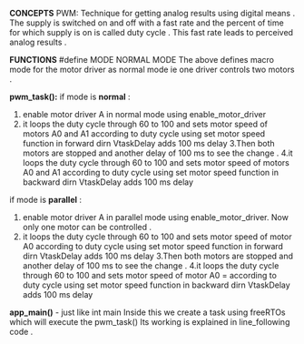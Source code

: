 **CONCEPTS**
PWM: Technique for getting analog results using digital means . The supply is switched on and off with a 
fast rate and the percent of time for which supply is on is called duty cycle . This fast rate leads
to perceived analog results .

**FUNCTIONS**
#define MODE NORMAL MODE 
The above  defines macro mode for the motor driver as normal mode ie one driver
controls two motors . 

**pwm_task():**
if mode is **normal** : 
1. enable motor driver A in normal mode using enable_motor_driver
2. it loops the duty cycle through 60 to 100 and sets motor speed of motors A0 and A1
according to duty cycle using set motor speed function in forward dirn
VtaskDelay adds 100 ms delay 
3.Then both motors are stopped and another delay of 100 ms to see the change .
4.it loops the duty cycle through 60 to 100 and sets motor speed of motors A0 and A1
according to duty cycle using set motor speed function in backward dirn
VtaskDelay adds 100 ms delay 

if mode is **parallel** : 
1. enable motor driver A in parallel mode using enable_motor_driver. Now only
one motor can be controlled .
2. it loops the duty cycle through 60 to 100 and sets motor speed of motor A0 
according to duty cycle using set motor speed function in forward dirn
VtaskDelay adds 100 ms delay 
3.Then both motors are stopped and another delay of 100 ms to see the change .
4.it loops the duty cycle through 60 to 100 and sets motor speed of motor A0 =
according to duty cycle using set motor speed function in backward dirn
VtaskDelay adds 100 ms delay 

**app_main()** - just like int main
Inside this we create a task using freeRTOs which will execute the pwm_task()
Its working is explained in line_following code .
